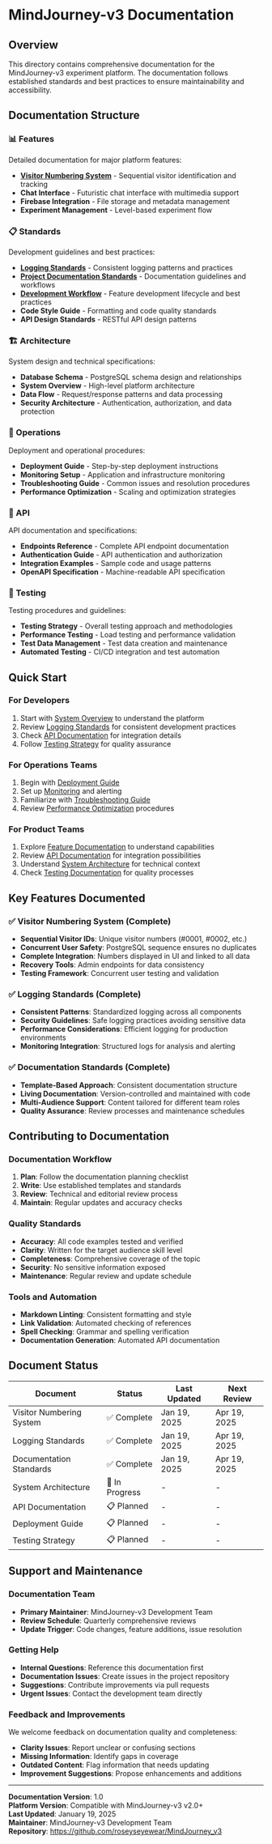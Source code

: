 # MindJourney-v3 Documentation

## Overview

This directory contains comprehensive documentation for the MindJourney-v3 experiment platform. The documentation follows established standards and best practices to ensure maintainability and accessibility.

## Documentation Structure

### 📊 Features
Detailed documentation for major platform features:
- **[Visitor Numbering System](./features/VISITOR_NUMBERING_SYSTEM.md)** - Sequential visitor identification and tracking
- **Chat Interface** - Futuristic chat interface with multimedia support
- **Firebase Integration** - File storage and metadata management
- **Experiment Management** - Level-based experiment flow

### 📋 Standards
Development guidelines and best practices:
- **[Logging Standards](./standards/LOGGING_STANDARDS.md)** - Consistent logging patterns and practices
- **[Project Documentation Standards](./standards/PROJECT_DOCUMENTATION_STANDARDS.md)** - Documentation guidelines and workflows
- **[Development Workflow](./standards/DEVELOPMENT_WORKFLOW.md)** - Feature development lifecycle and best practices
- **Code Style Guide** - Formatting and code quality standards
- **API Design Standards** - RESTful API design patterns

### 🏗️ Architecture
System design and technical specifications:
- **Database Schema** - PostgreSQL schema design and relationships
- **System Overview** - High-level platform architecture
- **Data Flow** - Request/response patterns and data processing
- **Security Architecture** - Authentication, authorization, and data protection

### 🚀 Operations
Deployment and operational procedures:
- **Deployment Guide** - Step-by-step deployment instructions
- **Monitoring Setup** - Application and infrastructure monitoring
- **Troubleshooting Guide** - Common issues and resolution procedures
- **Performance Optimization** - Scaling and optimization strategies

### 🔌 API
API documentation and specifications:
- **Endpoints Reference** - Complete API endpoint documentation
- **Authentication Guide** - API authentication and authorization
- **Integration Examples** - Sample code and usage patterns
- **OpenAPI Specification** - Machine-readable API specification

### 🧪 Testing
Testing procedures and guidelines:
- **Testing Strategy** - Overall testing approach and methodologies
- **Performance Testing** - Load testing and performance validation
- **Test Data Management** - Test data creation and maintenance
- **Automated Testing** - CI/CD integration and test automation

## Quick Start

### For Developers
1. Start with [System Overview](./architecture/SYSTEM_OVERVIEW.md) to understand the platform
2. Review [Logging Standards](./LOGGING_STANDARDS.md) for consistent development practices
3. Check [API Documentation](./api/ENDPOINTS.md) for integration details
4. Follow [Testing Strategy](./testing/TESTING_STRATEGY.md) for quality assurance

### For Operations Teams
1. Begin with [Deployment Guide](./operations/DEPLOYMENT_GUIDE.md)
2. Set up [Monitoring](./operations/MONITORING.md) and alerting
3. Familiarize with [Troubleshooting Guide](./operations/TROUBLESHOOTING.md)
4. Review [Performance Optimization](./operations/PERFORMANCE_OPTIMIZATION.md) procedures

### For Product Teams
1. Explore [Feature Documentation](./features/) to understand capabilities
2. Review [API Documentation](./api/) for integration possibilities
3. Understand [System Architecture](./architecture/) for technical context
4. Check [Testing Documentation](./testing/) for quality processes

## Key Features Documented

### ✅ Visitor Numbering System (Complete)
- **Sequential Visitor IDs**: Unique visitor numbers (#0001, #0002, etc.)
- **Concurrent User Safety**: PostgreSQL sequence ensures no duplicates
- **Complete Integration**: Numbers displayed in UI and linked to all data
- **Recovery Tools**: Admin endpoints for data consistency
- **Testing Framework**: Concurrent user testing and validation

### ✅ Logging Standards (Complete)
- **Consistent Patterns**: Standardized logging across all components
- **Security Guidelines**: Safe logging practices avoiding sensitive data
- **Performance Considerations**: Efficient logging for production environments
- **Monitoring Integration**: Structured logs for analysis and alerting

### ✅ Documentation Standards (Complete)
- **Template-Based Approach**: Consistent documentation structure
- **Living Documentation**: Version-controlled and maintained with code
- **Multi-Audience Support**: Content tailored for different team roles
- **Quality Assurance**: Review processes and maintenance schedules

## Contributing to Documentation

### Documentation Workflow
1. **Plan**: Follow the documentation planning checklist
2. **Write**: Use established templates and standards
3. **Review**: Technical and editorial review process
4. **Maintain**: Regular updates and accuracy checks

### Quality Standards
- **Accuracy**: All code examples tested and verified
- **Clarity**: Written for the target audience skill level
- **Completeness**: Comprehensive coverage of the topic
- **Security**: No sensitive information exposed
- **Maintenance**: Regular review and update schedule

### Tools and Automation
- **Markdown Linting**: Consistent formatting and style
- **Link Validation**: Automated checking of references
- **Spell Checking**: Grammar and spelling verification
- **Documentation Generation**: Automated API documentation

## Document Status

| Document | Status | Last Updated | Next Review |
|----------|--------|--------------|-------------|
| Visitor Numbering System | ✅ Complete | Jan 19, 2025 | Apr 19, 2025 |
| Logging Standards | ✅ Complete | Jan 19, 2025 | Apr 19, 2025 |
| Documentation Standards | ✅ Complete | Jan 19, 2025 | Apr 19, 2025 |
| System Architecture | 📝 In Progress | - | - |
| API Documentation | 📋 Planned | - | - |
| Deployment Guide | 📋 Planned | - | - |
| Testing Strategy | 📋 Planned | - | - |

## Support and Maintenance

### Documentation Team
- **Primary Maintainer**: MindJourney-v3 Development Team
- **Review Schedule**: Quarterly comprehensive reviews
- **Update Trigger**: Code changes, feature additions, issue resolution

### Getting Help
- **Internal Questions**: Reference this documentation first
- **Documentation Issues**: Create issues in the project repository
- **Suggestions**: Contribute improvements via pull requests
- **Urgent Issues**: Contact the development team directly

### Feedback and Improvements
We welcome feedback on documentation quality and completeness:
- **Clarity Issues**: Report unclear or confusing sections
- **Missing Information**: Identify gaps in coverage
- **Outdated Content**: Flag information that needs updating
- **Improvement Suggestions**: Propose enhancements and additions

---

**Documentation Version**: 1.0  
**Platform Version**: Compatible with MindJourney-v3 v2.0+  
**Last Updated**: January 19, 2025  
**Maintainer**: MindJourney-v3 Development Team  
**Repository**: https://github.com/roseyseyewear/MindJourney_v3
